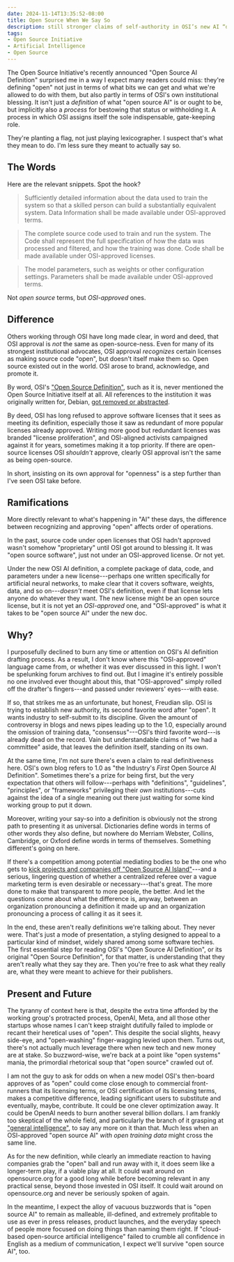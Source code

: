 ```yaml
---
date: 2024-11-14T13:35:52-08:00
title: Open Source When We Say So
description: still stronger claims of self-authority in OSI’s new AI “definition”
tags:
- Open Source Initiative
- Artificial Intelligence
- Open Source
---
```


The Open Source Initiative's recently announced "Open Source AI Definition" surprised me in a way I expect many readers could miss: they're defining "open" not just in terms of what bits we can get and what we're allowed to do with them, but also partly in terms of OSI's own institutional blessing.  It isn't just a _definition_ of what "open source AI" is or ought to be, but implicitly also a _process_ for bestowing that status or withholding it.  A process in which OSI assigns itself the sole indispensable, gate-keeping role.

They're planting a flag, not just playing lexicographer.  I suspect that's what they mean to do.  I'm less sure they meant to actually say so.

## The Words

Here are the relevant snippets.  Spot the hook?

> Sufficiently detailed information about the data used to train the system so that a skilled person can build a substantially equivalent system.  Data Information shall be made available under OSI-approved terms.

> The complete source code used to train and run the system.  The Code shall represent the full specification of how the data was processed and filtered, and how the training was done.  Code shall be made available under OSI-approved licenses.

> The model parameters, such as weights or other configuration settings.  Parameters shall be made available under OSI-approved terms.

Not _open source_ terms, but _OSI-approved_ ones.

## Difference

Others working through OSI have long made clear, in word and deed, that OSI approval is _not_ the same as open-source-ness.  Even for many of its strongest institutional advocates, OSI approval _recognizes_ certain licenses as making source code "open", but doesn't itself make them so.  Open source existed out in the world.  OSI arose to brand, acknowledge, and promote it.

By word, OSI's ["Open Source Definition"](https://opensource.org/osd), such as it is, never mentioned the Open Source Initiative itself at all.  All references to the institution it was originally written for, Debian, [got removed or abstracted](https://writing.kemitchell.com/2017/11/12/DFSG-versus-OSD).

By deed, OSI has long refused to approve software licenses that it sees as meeting its definition, especially those it saw as redundant of more popular licenses already approved.  Writing more good but redundant licenses was branded "license proliferation", and OSI-aligned activists campaigned against it for years, sometimes making it a top priority.  If there are open-source licenses OSI _shouldn't_ approve, clearly OSI approval isn't the same as being open-source.

In short, insisting on its own approval for "openness" is a step further than I've seen OSI take before.

## Ramifications

More directly relevant to what's happening in "AI" these days, the difference between recognizing and approving "open" affects order of operations.

In the past, source code under open licenses that OSI hadn't approved wasn't somehow "proprietary" until OSI got around to blessing it.  It was "open source software", just not under an OSI-approved license.  Or not yet.

Under the new OSI AI definition, a complete package of data, code, and parameters under a new license---perhaps one written specifically for artificial neural networks, to make clear that it covers software, weights, data, and so on---_doesn't_ meet OSI's definition, even if that license lets anyone do whatever they want.  The new license might be an open source license, but it is not yet an _OSI-approved_ one, and "OSI-approved" is what it takes to be "open source AI" under the new doc.

## Why?

I purposefully declined to burn any time or attention on OSI's AI definition drafting process.  As a result, I don't know where this "OSI-approved" language came from, or whether it was ever discussed in this light.  I won't be spelunking forum archives to find out.  But I imagine it's entirely possible no one involved ever thought about this, that "OSI-approved" simply rolled off the drafter's fingers---and passed under reviewers' eyes---with ease.

If so, that strikes me as an unfortunate, but honest, Freudian slip.  OSI is trying to establish new authority, its second favorite word after "open".  It wants industry to self-submit to its discipline.  Given the amount of controversy in blogs and news pipes leading up to the 1.0, especially around the omission of training data, "consensus"---OSI's third favorite word---is already dead on the record.  Vain but understandable claims of "we had a committee" aside, that leaves the definition itself, standing on its own.

At the same time, I'm not sure there's even a claim to real definitiveness here.  OSI's own blog refers to 1.0 as "the Industry's _First_ Open Source AI Definition".  Sometimes there's a prize for being first, but the very expectation that others will follow---perhaps with "definitions", "guidelines", "principles", or "frameworks" privileging their _own_ institutions---cuts against the idea of a single meaning out there just waiting for some kind working group to put it down.

Moreover, writing your say-so into a definition is obviously not the strong path to presenting it as universal.  Dictionaries define words in terms of other words they also define, but nowhere do Merriam Webster, Collins, Cambridge, or Oxford define words in terms of themselves.  Something different's going on here.

If there's a competition among potential mediating bodies to be the one who gets to [kick projects and companies off "Open Source AI Island"](https://en.wikipedia.org/wiki/Survivor_(franchise)#Tribal_Council)---and a serious, lingering question of whether a centralized referee over a vague marketing term is even desirable or necessary---that's great.  The more done to make that transparent to more people, the better.  And let the questions come about what the difference is, anyway, between an organization pronouncing a definition it made up and an organization pronouncing a process of calling it as it sees it.

In the end, these aren't really definitions we're talking about.  They never were.  That's just a mode of presentation, a styling designed to appeal to a particular kind of mindset, widely shared among some software techies.  The first essential step for reading OSI's "Open Source AI Definition", or its original "Open Source Definition", for that matter, is understanding that they aren't really what they say they are.  Then you're free to ask what they really are, what they were meant to achieve for their publishers.

## Present and Future

The tyranny of context here is that, despite the extra time afforded by the working group's protracted process, OpenAI, Meta, and all those other startups whose names I can't keep straight dutifully failed to implode or recant their heretical uses of "open".  This despite the social slights, heavy side-eye, and "open-washing" finger-wagging levied upon them.  Turns out, there's not actually much leverage there when new tech and new money are at stake.  So buzzword-wise, we're back at a point like "open systems" mania, the primordial rhetorical soup that "open source" crawled out of.

I am not the guy to ask for odds on when a new model OSI's then-board approves of as "open" could come close enough to commercial front-runners that its licensing terms, or OSI certification of its licensing terms, makes a competitive difference, leading significant users to substitute and eventually, maybe, contribute.  It could be one clever optimization away.  It could be OpenAI needs to burn another several billion dollars.  I am frankly too skeptical of the whole field, and particularly the branch of it grasping at ["general intelligence"](https://en.wikipedia.org/wiki/Artificial_general_intelligence), to say any more on it than that.  Much less when an OSI-approved "open source AI" _with open training data_ might cross the same line.

As for the new definition, while clearly an immediate reaction to having companies grab the "open" ball and run away with it, it does seem like a longer-term play, if a viable play at all.  It could wait around on opensource.org for a good long while before becoming relevant in any practical sense, beyond those invested in OSI itself.  It could wait around on opensource.org and never be seriously spoken of again.

In the meantime, I expect the alloy of vacuous buzzwords that is "open source AI" to remain as malleable, ill-defined, and extremely profitable to use as ever in press releases, product launches, and the everyday speech of people more focused on doing things than naming them right.  If "cloud-based open-source artificial intelligence" failed to crumble all confidence in English as a medium of communication, I expect we'll survive "open source AI", too.
